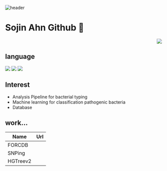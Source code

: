 
![header](https://capsule-render.vercel.app/api?type=Waving&color=8ABBE3&height=150&section=header&text=Git%20hub&fontSize=40&fontColor=404040&desc=code%20repository&descSize=15&descAlign=50&descAlignY=68)

# Sojin Ahn Github 👋 
<div align=right> 
 <a href="https://hits.seeyoufarm.com"><img src="https://hits.seeyoufarm.com/api/count/incr/badge.svg?url=https%3A%2F%2Fgithub.com%2FSojinAhn%2Fhit-counter&count_bg=%23274E7E&title_bg=%23555555&icon=&icon_color=%23E7E7E7&title=hits&edge_flat=false"/></a> 
</div>

## language
<img src="https://img.shields.io/badge/Python-3776AB?style=flat-square&logo=Python&logoColor=white"/>  <img src="https://img.shields.io/badge/R-276DC3?style=flat-square&logo=R&logoColor=white"/>  <img src="https://img.shields.io/badge/SQL-4479A1?style=flat-square&logo=MySQL&logoColor=white"/>  

## Interest
- Analysis Pipeline for bacterial typing
- Machine learning for classification pathogenic bacteria
- Database


## work...
| Name | Url |
| ------ | ------ |
| FORCDB | |
| SNPing | |
| HGTreev2 | |



<div align=right>
<!--
**SojinAhn/SojinAhn** is a ✨ _special_ ✨ repository because its `README.md` (this file) appears on your GitHub profile.

| FORCDB | [plugins/dropbox/README.md][PlDb] |
| SNPing | [plugins/github/README.md][PlGh] |
Here are some ideas to get you started:

- 🔭 I’m currently working on ...
- 🌱 I’m currently learning ...
- 👯 I’m looking to collaborate on ...
- 🤔 I’m looking for help with ...
- 💬 Ask me about ...
- 📫 How to reach me: ...
- 😄 Pronouns: ...
- ⚡ Fun fact: ...
-->
  </div>
